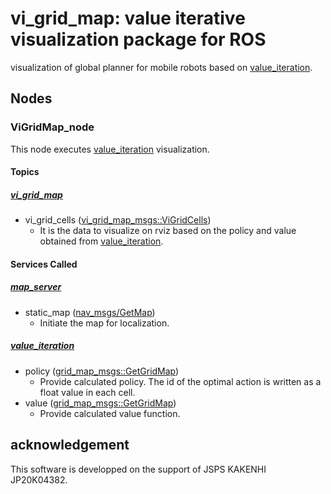 # vi_grid_map: value iterative visualization package for ROS
visualization of global planner for mobile robots based on [value_iteration](https://github.com/ryuichiueda/value_iteration).

## Nodes

### ViGridMap_node
This node executes [value_iteration](https://github.com/ryuichiueda/value_iteration) visualization.

#### Topics
##### [vi_grid_map](https://github.com/uhobeike/vi_grid_map)
* vi_grid_cells ([vi_grid_map_msgs::ViGridCells](http://docs.ros.org/en/kinetic/api/grid_map_msgs/html/srv/GetGridMap.html))
    * It is the data to visualize on rviz based on the policy and value obtained from [value_iteration](https://github.com/ryuichiueda/value_iteration).

#### Services Called
##### [map_server](http://wiki.ros.org/map_server)
* static_map ([nav_msgs/GetMap](http://docs.ros.org/en/api/nav_msgs/html/srv/GetMap.html))
    * Initiate the map for localization.
##### [value_iteration](https://github.com/ryuichiueda/value_iteration)
* policy ([grid_map_msgs::GetGridMap](http://docs.ros.org/en/kinetic/api/grid_map_msgs/html/srv/GetGridMap.html))
    * Provide calculated policy. The id of the optimal action is written as a float value in each cell.
* value ([grid_map_msgs::GetGridMap](http://docs.ros.org/en/kinetic/api/grid_map_msgs/html/srv/GetGridMap.html))
    * Provide calculated value function.
## acknowledgement
This software is developped on the support of JSPS KAKENHI JP20K04382.

